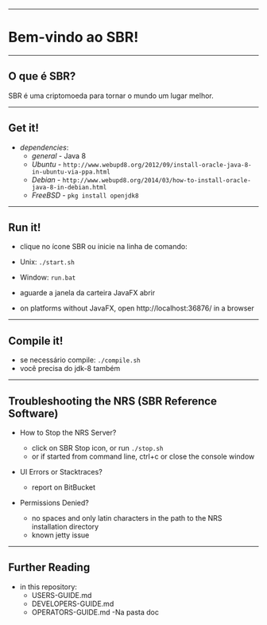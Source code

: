 ----
# Bem-vindo ao SBR! #

----
## O que é SBR? ##
SBR é uma criptomoeda para tornar o mundo um lugar melhor.

----
## Get it! ##

  - *dependencies*:
    - *general* - Java 8
    - *Ubuntu* - `http://www.webupd8.org/2012/09/install-oracle-java-8-in-ubuntu-via-ppa.html`
    - *Debian* - `http://www.webupd8.org/2014/03/how-to-install-oracle-java-8-in-debian.html`
    - *FreeBSD* - `pkg install openjdk8`

----
## Run it! ##

  - clique no ícone SBR ou inicie na linha de comando:
  - Unix: `./start.sh`
  - Window: `run.bat`

  - aguarde a janela da carteira JavaFX abrir
  - on platforms without JavaFX, open http://localhost:36876/ in a browser

----
## Compile it! ##

  - se necessário compile: `./compile.sh`
  - você precisa do jdk-8 também

----
## Troubleshooting the NRS (SBR Reference Software) ##

  - How to Stop the NRS Server?
    - click on SBR Stop icon, or run `./stop.sh`
    - or if started from command line, ctrl+c or close the console window

  - UI Errors or Stacktraces?
    - report on BitBucket

  - Permissions Denied?
    - no spaces and only latin characters in the path to the NRS installation directory
    - known jetty issue

----
## Further Reading ##

  - in this repository:
    - USERS-GUIDE.md
    - DEVELOPERS-GUIDE.md
    - OPERATORS-GUIDE.md
    -Na pasta doc

